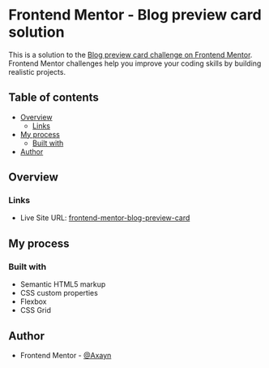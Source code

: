 # Frontend Mentor - Blog preview card solution

This is a solution to the [Blog preview card challenge on Frontend Mentor](https://www.frontendmentor.io/challenges/blog-preview-card-ckPaj01IcS). Frontend Mentor challenges help you improve your coding skills by building realistic projects.

## Table of contents

- [Overview](#overview)
  - [Links](#links)
- [My process](#my-process)
  - [Built with](#built-with)
- [Author](#author)

## Overview

### Links

- Live Site URL: [frontend-mentor-blog-preview-card](https://frontend-mentor-blog-preview-card-0.netlify.app/)

## My process

### Built with

- Semantic HTML5 markup
- CSS custom properties
- Flexbox
- CSS Grid

## Author

- Frontend Mentor - [@Axayn](https://www.frontendmentor.io/profile/Axayn)
